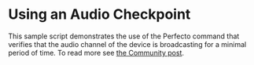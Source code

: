 # Using an Audio Checkpoint #
This sample script demonstrates the use of the Perfecto command that verifies that the audio channel of the device is broadcasting for a minimal period of time. To read more see [the Community post](https://community.perfectomobile.com/posts/1174358).
